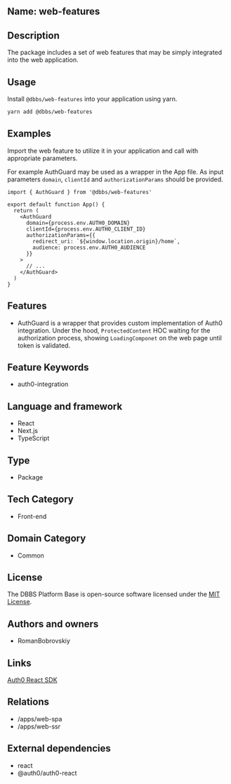 ## Name: web-features

## Description

The package includes a set of web features that may be simply integrated into the web application.

## Usage

Install `@dbbs/web-features` into your application using yarn.

```bash
yarn add @dbbs/web-features
```

## Examples

Import the web feature to utilize it in your application and call with appropriate parameters.

For example AuthGuard may be used as a wrapper in the App file. As input parameters `domain`, `clientId` and `authorizationParams` should be provided.

```tsx
import { AuthGuard } from '@dbbs/web-features'

export default function App() {
  return (
    <AuthGuard
      domain={process.env.AUTH0_DOMAIN}
      clientId={process.env.AUTH0_CLIENT_ID}
      authorizationParams={{
        redirect_uri: `${window.location.origin}/home`,
        audience: process.env.AUTH0_AUDIENCE
      }}
    >
      // ...
    </AuthGuard>
  )
}
```

## Features

- AuthGuard is a wrapper that provides custom implementation of Auth0 integration. Under the hood, `ProtectedContent` HOC waiting for the authorization process, showing `LoadingComponet` on the web page until token is validated.  

## Feature Keywords

- auth0-integration

## Language and framework

- React
- Next.js
- TypeScript

## Type

- Package

## Tech Category

- Front-end

## Domain Category

- Common

## License

The DBBS Platform Base is open-source software licensed under the [MIT License](LICENSE).

## Authors and owners

- RomanBobrovskiy

## Links

[Auth0 React SDK](https://auth0.com/docs/quickstart/spa/react)

## Relations

- /apps/web-spa
- /apps/web-ssr

## External dependencies

- react
- @auth0/auth0-react
